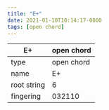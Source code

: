 ```yaml
---
title: "E+"
date: 2021-01-10T10:14:17-0800
tags: [open chord]
---
```


|E+|open chord|
|---|---|
|type|open chord|
|name|E+|
|root string|6|
|fingering|032110|
